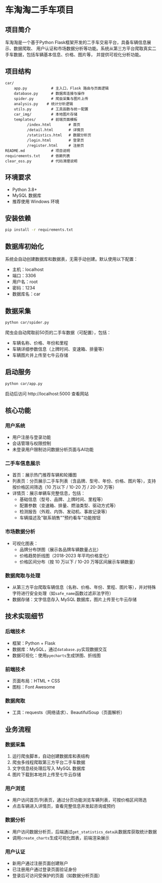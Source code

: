 # 车淘淘二手车项目

## 项目简介

车淘淘是一个基于Python Flask框架开发的二手车交易平台，具备车辆信息展示、数据爬取、
用户认证和市场数据分析等功能。系统从第三方平台爬取真实二手车数据，包括车辆基本信息、价格、图片等，
并提供可视化分析功能。

## 项目结构
```
car/
    app.py           # 主入口，Flask 路由与页面逻辑
    database.py      # 数据库连接与操作
    spider.py        # 爬虫采集与图片上传
    analysis.py    # 统计分析逻辑
    utils.py         # 工具函数与统一配置
    car_img/         # 本地图片存储
    templates/       # 前端页面模板
          /index.html        # 首页
          /detail.html       # 详情页
          /statistics.html   # 数据分析页
          /login.html        # 登录页
          /register.html     # 注册页
README.md            # 项目说明
requirements.txt     # 依赖列表
clear_oss.py         # 代码清理说明
```

## 环境要求
- Python 3.8+
- MySQL 数据库
- 推荐使用 Windows 环境

## 安装依赖
```bash
pip install -r requirements.txt
```

## 数据库初始化
系统会自动创建数据库和数据表，无需手动创建。默认使用以下配置：
- 主机：localhost
- 端口：3306
- 用户名：root
- 密码：1234
- 数据库名：car

## 数据采集
```bash
python car/spider.py
```
爬虫会自动爬取前50页的二手车数据（可配置），包括：
- 车辆名称、价格、年份和里程
- 车辆详细参数信息（上牌时间、变速箱、排量等）
- 车辆图片并上传至七牛云存储

## 启动服务
```bash
python car/app.py
```
启动后访问 http://localhost:5000 查看网站

## 核心功能

### 用户系统
- 用户注册与登录功能
- 会话管理与权限控制
- 未登录用户限制访问数据分析页面与AI功能

### 二手车信息展示
- 首页：展示热门推荐车辆和轮播图
- 列表页：分页展示二手车列表（含品牌、型号、年份、价格、图片等），支持按价格区间筛选（10 万以下 / 10-20 万 / 20-30 万等）
- 详情页：展示单辆车完整信息，包括：
  - 基础信息（型号、品牌、上牌时间、里程等）
  - 配置参数（变速箱、排量、燃油类型、驱动方式等）
  - 检测报告（外观、内饰、发动机、事故记录等）
  - 车辆描述及"联系销售""预约看车"功能按钮

### 市场数据分析
- 可视化图表：
  - 品牌分布饼图（展示各品牌车辆数量占比）
  - 价格趋势折线图（2018-2023 年平均价格变化）
  - 价格区间分布（按 10 万以下 / 10-20 万等区间展示车辆数量）

### 数据爬取与处理
- 从第三方平台爬取车辆信息（名称、价格、年份、里程、图片等），并对特殊字符进行安全处理（如`safe_name`函数过滤非法字符）
- 数据存储：文字信息存入 MySQL 数据库，图片上传至七牛云存储

## 技术实现细节

### 后端技术
- 框架：Python + Flask
- 数据库：MySQL，通过`database.py`实现数据交互
- 数据可视化：使用`pyecharts`生成饼图、折线图

### 前端技术
- 页面布局：HTML + CSS
- 图标：Font Awesome

### 数据爬取
- 工具：requests（网络请求）、BeautifulSoup（页面解析）

## 业务流程

### 数据采集
1. 运行爬虫脚本，自动创建数据库和表结构
2. 爬虫多线程爬取第三方平台二手车数据
3. 文字信息经处理后写入 MySQL 数据库
4. 图片下载到本地并上传至七牛云存储

### 用户浏览
- 用户访问首页/列表页，通过分页功能浏览车辆列表，可按价格区间筛选
- 点击车辆进入详情页，查看完整信息并发起咨询或预约

### 数据分析
- 用户访问数据分析页，后端通过`get_statistics_data`从数据库获取统计数据
- 调用`create_charts`生成可视化图表，前端渲染展示

### 用户认证
- 新用户通过注册页面创建账户
- 已注册用户通过登录页面验证身份
- 登录后可访问受保护的页面（如数据分析页面）

